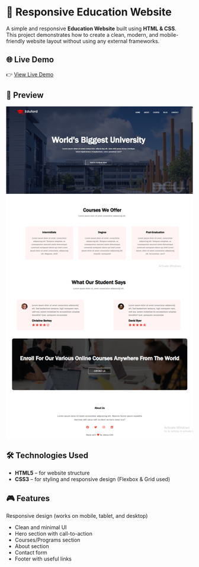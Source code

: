 # 📘 Responsive Education Website  

A simple and responsive **Education Website** built using **HTML & CSS**.  
This project demonstrates how to create a clean, modern, and mobile-friendly website layout without using any external frameworks.  

## 🌐 Live Demo

👉 [View Live Demo](https://responsive-website-004.netlify.app/src/)  

## 📸 Preview

![Responsive-Website](./assets/preview1.PNG)
![Responsive-Website](./assets/preview2.PNG)
![Responsive-Website](./assets/preview3.PNG)
![Responsive-Website](./assets/preview4.PNG)

## 🛠️ Technologies Used

- **HTML5** – for website structure  
- **CSS3** – for styling and responsive design (Flexbox & Grid used)  

## 🎮 Features

Responsive design (works on mobile, tablet, and desktop)  
- Clean and minimal UI  
- Hero section with call-to-action  
- Courses/Programs section  
- About section  
- Contact form  
- Footer with useful links 